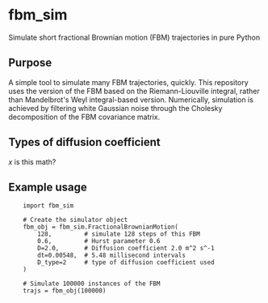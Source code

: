 # fbm_sim
Simulate short fractional Brownian motion (FBM) trajectories in pure Python

## Purpose

A simple tool to simulate many FBM trajectories, quickly. This repository uses the version of the FBM based on the Riemann-Liouville integral, rather than Mandelbrot's Weyl integral-based version. Numerically, simulation is achieved by filtering white Gaussian noise through the Cholesky decomposition of the FBM covariance matrix.

## Types of diffusion coefficient

$x$ is this math?

## Example usage

```
	import fbm_sim

	# Create the simulator object
	fbm_obj = fbm_sim.FractionalBrownianMotion(
		128,         # simulate 128 steps of this FBM
		0.6,         # Hurst parameter 0.6
		D=2.0,       # Diffusion coefficient 2.0 m^2 s^-1
		dt=0.00548,  # 5.48 millisecond intervals
		D_type=2     # type of diffusion coefficient used
	)

	# Simulate 100000 instances of the FBM 
	trajs = fbm_obj(100000)

```
